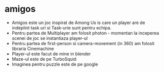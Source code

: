 # amigos

- Amigos este un joc inspirat de Among Us is care un player are de indeplint task uri si Task-urie sunt pentru echipa.
- Pentru partea de Multiplayer am folosit photon - momentan la inceperea scenei de joc se instantiaza player-ul
- Pentru partea de first-person si camera-movement (in 360) am folosit libraria Cinemachine
- Player-ul este facut de mine in blender
- Maze-ul este de pe TurboSquid
- Imaginea pentru puzzle este de pe google
